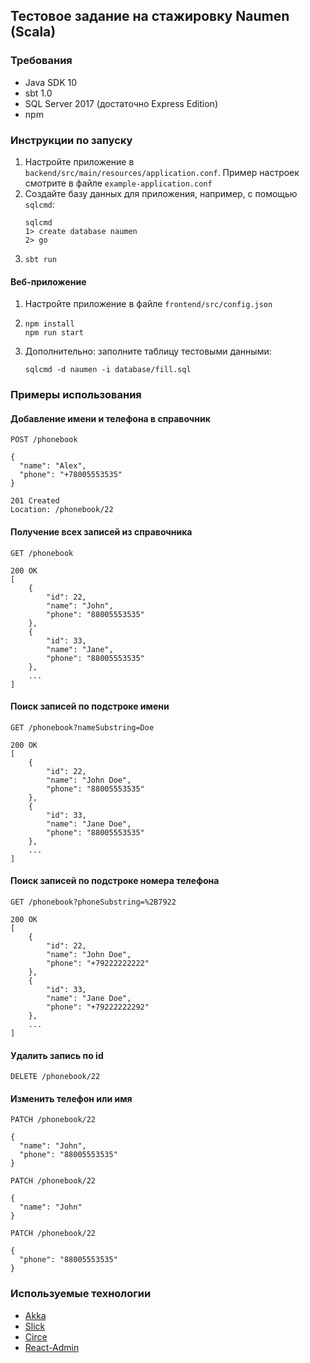 ## Тестовое задание на стажировку Naumen (Scala)

### Требования

* Java SDK 10
* sbt 1.0
* SQL Server 2017 (достаточно Express Edition)
* npm

### Инструкции по запуску
1) Настройте приложение в `backend/src/main/resources/application.conf`.
   Пример настроек смотрите в файле <nobr>`example-application.conf`</nobr>
2) Создайте базу данных для приложения, например, с помощью `sqlcmd`:
   ```
   sqlcmd
   1> create database naumen
   2> go
   ```
3) `sbt run`

#### Веб-приложение
1) Настройте приложение в файле `frontend/src/config.json`
2) ```
   npm install
   npm run start
   ```
3) Дополнительно: заполните таблицу тестовыми данными:
   ```
   sqlcmd -d naumen -i database/fill.sql
   ```

### Примеры использования

#### Добавление имени и телефона в справочник

```http request
POST /phonebook

{
  "name": "Alex",
  "phone": "+78005553535"
}
```

```
201 Created
Location: /phonebook/22
```

#### Получение всех записей из справочника

```http request
GET /phonebook
```

```
200 OK
[
    {
        "id": 22,
        "name": "John",
        "phone": "88005553535"
    },
    {
        "id": 33,
        "name": "Jane",
        "phone": "88005553535"
    },
    ...
]
```

#### Поиск записей по подстроке имени

```http request
GET /phonebook?nameSubstring=Doe
```

```
200 OK
[
    {
        "id": 22,
        "name": "John Doe",
        "phone": "88005553535"
    },
    {
        "id": 33,
        "name": "Jane Doe",
        "phone": "88005553535"
    },
    ...
]
```

#### Поиск записей по подстроке номера телефона

```http request
GET /phonebook?phoneSubstring=%2B7922
```

```
200 OK
[
    {
        "id": 22,
        "name": "John Doe",
        "phone": "+79222222222"
    },
    {
        "id": 33,
        "name": "Jane Doe",
        "phone": "+79222222292"
    },
    ...
]
```

#### Удалить запись по id

```http request
DELETE /phonebook/22
```

#### Изменить телефон или имя

```http request
PATCH /phonebook/22

{
  "name": "John",
  "phone": "88005553535"
}
```

```http request
PATCH /phonebook/22

{
  "name": "John"
}
```

```http request
PATCH /phonebook/22

{
  "phone": "88005553535"
}
```

### Используемые технологии
* [Akka](https://akka.io/)
* [Slick](http://slick.lightbend.com/)
* [Circe](https://circe.github.io/circe/)
* [React-Admin](https://marmelab.com/react-admin/)